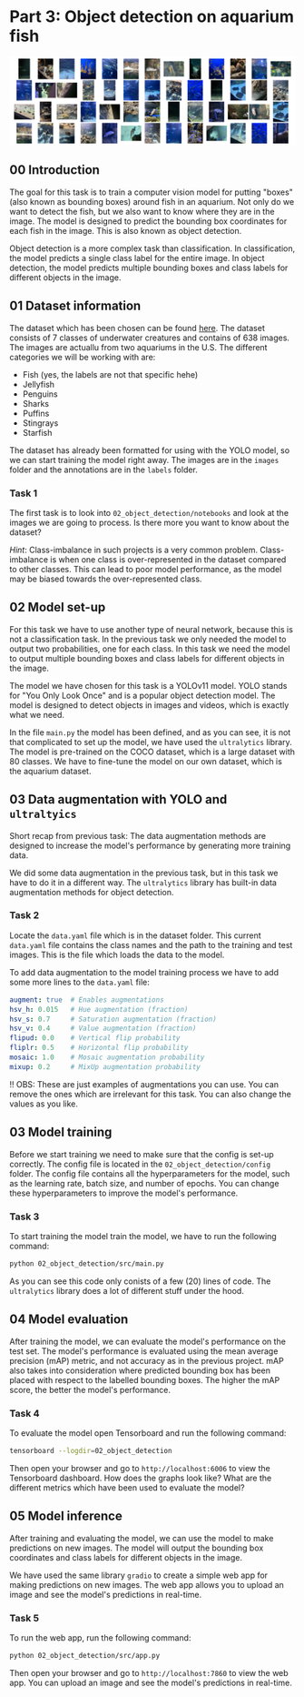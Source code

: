 # Part 3: Object detection on aquarium fish

![example-images-from-dataset](../assets/fish_in_aquarium.png)

## 00 Introduction

The goal for this task is to train a computer vision model for putting "boxes" (also known as bounding boxes) around fish in an aquarium. Not only do we want to detect the fish, but we also want to know where they are in the image. The model is designed to predict the bounding box coordinates for each fish in the image. This is also known as object detection.

Object detection is a more complex task than classification. In classification, the model predicts a single class label for the entire image. In object detection, the model predicts multiple bounding boxes and class labels for different objects in the image.

## 01 Dataset information

The dataset which has been chosen can be found [here](https://www.kaggle.com/datasets/slavkoprytula/aquarium-data-cots/data). The dataset consists of 7 classes of underwater creatures and contains of 638 images. The images are actuallu from two aquariums in the U.S. The different categories we will be working with are:

- Fish (yes, the labels are not that specific hehe)
- Jellyfish
- Penguins
- Sharks
- Puffins
- Stingrays
- Starfish

The dataset has already been formatted for using with the YOLO model, so we can start training the model right away. The images are in the `images` folder and the annotations are in the `labels` folder.

### Task 1

The first task is to look into `02_object_detection/notebooks` and look at the images we are going to process. Is there more you want to know about the dataset?

*Hint*: Class-imbalance in such projects is a very common problem. Class-imbalance is when one class is over-represented in the dataset compared to other classes. This can lead to poor model performance, as the model may be biased towards the over-represented class.

## 02 Model set-up

For this task we have to use another type of neural network, because this is not a classification task. In the previous task we only needed the model to output two probabilities, one for each class. In this task we need the model to output multiple bounding boxes and class labels for different objects in the image.

The model we have chosen for this task is a YOLOv11 model. YOLO stands for "You Only Look Once" and is a popular object detection model. The model is designed to detect objects in images and videos, which is exactly what we need.

In the file `main.py` the model has been defined, and as you can see, it is not that complicated to set up the model, we have used the `ultralytics` library. The model is pre-trained on the COCO dataset, which is a large dataset with 80 classes. We have to fine-tune the model on our own dataset, which is the aquarium dataset.

## 03 Data augmentation with YOLO and `ultraltyics`

Short recap from previous task: The data augmentation methods are designed to increase the model's performance by generating more training data.

We did some data augmentation in the previous task, but in this task we have to do it in a different way. The `ultralytics` library has built-in data augmentation methods for object detection.

### Task 2

Locate the `data.yaml` file which is in the dataset folder. This current `data.yaml` file contains the class names and the path to the training and test images. This is the file which loads the data to the model.

To add data augmentation to the model training process we have to add some more lines to the `data.yaml` file:

```yaml
augment: true  # Enables augmentations
hsv_h: 0.015   # Hue augmentation (fraction)
hsv_s: 0.7     # Saturation augmentation (fraction)
hsv_v: 0.4     # Value augmentation (fraction)
flipud: 0.0    # Vertical flip probability
fliplr: 0.5    # Horizontal flip probability
mosaic: 1.0    # Mosaic augmentation probability
mixup: 0.2     # MixUp augmentation probability
```

!! OBS: These are just examples of augmentations you can use. You can remove the ones which are irrelevant for this task. You can also change the values as you like.

## 03 Model training

Before we start training we need to make sure that the config is set-up correctly. The config file is located in the `02_object_detection/config` folder. The config file contains all the hyperparameters for the model, such as the learning rate, batch size, and number of epochs. You can change these hyperparameters to improve the model's performance.

### Task 3

To start training the model train the model, we have to run the following command:

```bash
python 02_object_detection/src/main.py 
```

As you can see this code only conists of a few (20) lines of code. The `ultralytics` library does a lot of different stuff under the hood.

## 04 Model evaluation

After training the model, we can evaluate the model's performance on the test set. The model's performance is evaluated using the mean average precision (mAP) metric, and not accuracy as in the previous project. mAP also takes into consideration where predicted bounding box has been placed with respect to the labelled bounding boxes. The higher the mAP score, the better the model's performance.

### Task 4

To evaluate the model open Tensorboard and run the following command:

```bash
tensorboard --logdir=02_object_detection
```

Then open your browser and go to `http://localhost:6006` to view the Tensorboard dashboard. How does the graphs look like? What are the different metrics which have been used to evaluate the model?

## 05 Model inference

After training and evaluating the model, we can use the model to make predictions on new images. The model will output the bounding box coordinates and class labels for different objects in the image.

We have used the same library `gradio` to create a simple web app for making predictions on new images. The web app allows you to upload an image and see the model's predictions in real-time.

### Task 5
To run the web app, run the following command:

```bash
python 02_object_detection/src/app.py
```

Then open your browser and go to `http://localhost:7860` to view the web app. You can upload an image and see the model's predictions in real-time.
